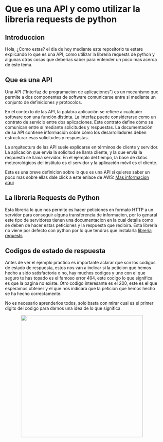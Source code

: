 # Que es una API y como utilizar la libreria requests de python
## Introduccion
Hola, ¿Como estas? el dia de hoy mediante este repositorio te estare explicando lo que es una API, como utilizar la libreria requests de python y algunas otras cosas que deberias saber para entender un poco mas acerca de este tema.

## Que es una API
Una API ("Interfaz de programacion de aplicaciones") es un mecanismo que permite a dos componentes de software comunicarse entre si mediante un conjunto de definiciones y protocolos.
 
En el contexto de las API, la palabra aplicación se refiere a cualquier software con una función distinta. La interfaz puede considerarse como un contrato de servicio entre dos aplicaciones. Este contrato define cómo se comunican entre sí mediante solicitudes y respuestas. La documentación de su API contiene información sobre cómo los desarrolladores deben estructurar esas solicitudes y respuestas.

La arquitectura de las API suele explicarse en términos de cliente y servidor. La aplicación que envía la solicitud se llama cliente, y la que envía la respuesta se llama servidor. En el ejemplo del tiempo, la base de datos meteorológicos del instituto es el servidor y la aplicación móvil es el cliente. 

Esta es una breve definicion sobre lo que es una API si quieres saber un poco mas sobre ellas dale click a este enlace de AWS: [Mas informacion aqui](https://aws.amazon.com/es/what-is/api/)

## La libreria Requests de Python

Esta libreria lo que nos permite es hacer peticiones en formato HTTP a un servidor para conseguir alguna transferencia de informacion, por lo genaral este tipo de servidores tienen una documentacion en la cual detalla como se deben de hacer estas peticiones y la respuesta que recibira. Esta libreria no viene por defecto con python por lo que tendras que instalarla [libreria requests](https://pypi.org/project/requests/)

## Codigos de estado de respuesta

Antes de ver el ejemplo practico es importante aclarar que son los codigos de estado de respuesta, estos nos van a indicar si la peticion que hemos hecho a sido satisfactoria o no, hay muchos codigos y uno con el que seguro te has topado es el famoso error 404, este codigo lo que significa es que la pagina no existe. Otro codigo interesante es el 200, este es el que esperamos obtener y el que nos indicara que la peticion que hemos hecho se ha hecho correctamente.

No es necesario aprenderlos todos, solo basta con mirar cual es el primer digito del codigo para darnos una idea de lo que significa.
<p align="center">
<img src="https://static.wixstatic.com/media/850ae7_581a8111d7dd4134855ca2072370ce2d~mv2.png/v1/fill/w_640,h_406,al_c,q_85,usm_0.66_1.00_0.01,enc_auto/850ae7_581a8111d7dd4134855ca2072370ce2d~mv2.png"  height="400"> </p>
